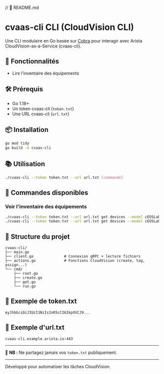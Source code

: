 // 📁 README.md
# cvaas-cli CLI (CloudVision CLI)

Une CLI modulaire en Go basée sur [Cobra](https://github.com/spf13/cobra) pour interagir avec Arista CloudVision-as-a-Service (cvaas-cli).

## 🚀 Fonctionnalités

- Lire l'inventaire des équipements

## 🛠 Prérequis

- Go 1.18+
- Un token cvaas-cli (`token.txt`)
- Une URL cvaas-cli (`url.txt`)

## 📦 Installation

```bash
go mod tidy
go build -o cvaas-cli
```

## 📚 Utilisation

```bash
./cvaas-cli --token token.txt --url url.txt [commande]
```

## 🔧 Commandes disponibles

### Voir l'inventaire des équipements
```bash
./cvaas-cli --token token.txt --url url.txt get devices --model cEOSLab --mlag
./cvaas-cli --token token.txt --url url.txt get devices --model cEOSLab --danz
```



## 📁 Structure du projet

```
cvaas-cli/
├── main.go
├── client.go              # Connexion gRPC + lecture fichiers
├── actions.go             # Fonctions CloudVision (create, tag, assign...)
└── cmd/
    ├── root.go
    ├── create.go
    ├── get.go
    └── run.go
```

## 📌 Exemple de token.txt
```
eyJhbGciOiJIUzI1NiIsInR5cCI6IkpXVCJ9...
```

## 📌 Exemple d'url.txt
```
cvaas-cli.example.arista.io:443
```

---

🔐 **NB :** Ne partagez jamais vos `token.txt` publiquement.

---

Développé pour automatiser les tâches CloudVision.

